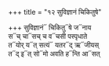 +++
title = "१२ सुविज्ञानं चिकितुषे"

+++
सुविज्ञानं᳓ चिकितु᳓षे ज᳓नाय  
स᳓च् चा᳓सच् च व᳓चसी पस्पृधाते  
त᳓योर् य᳓त् सत्यं᳓ यतर᳓द् ऋ᳓जीयस्  
त᳓द् इ᳓त् सो᳓मो अवति ह᳓न्ति आ᳓सत्